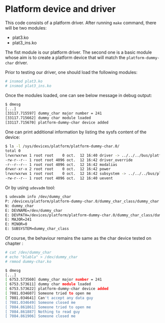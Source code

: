 # Platform device and driver

This code consists of a platform driver. 
After running `make` command, there will be two modules:

* plat3.ko
* plat3_ins.ko

The fist module is our platform driver. The second one is a basic module whose
aim is to create a platform device that will match the
`platform-dummy-char` driver.


Prior to testing our driver, one should load the following modules:

```bash
# insmod plat3.ko
# insmod plat3_ins.ko
```

Once the modules loaded, one can see below message in debug output:

```bash
$ dmesg
[...]
[33117.715597] dummy_char major number = 241
[33117.715662] dummy char module loaded
[33117.715670] platform-dummy-char device added
```

One can print additional information by listing the sysfs content of the device:

```bash
$ ls -l /sys/devices/platform/platform-dummy-char.0/
total 0
lrwxrwxrwx 1 root root    0 oct.  12 16:40 driver -> ../../../bus/platform/drivers/platform-dummy-char
-rw-r--r-- 1 root root 4096 oct.  12 16:42 driver_override
-r--r--r-- 1 root root 4096 oct.  12 16:42 modalias
drwxr-xr-x 2 root root    0 oct.  12 16:42 power
lrwxrwxrwx 1 root root    0 oct.  12 16:42 subsystem -> ../../../bus/platform
-rw-r--r-- 1 root root 4096 oct.  12 16:40 uevent
```

Or by using `udevadm` tool:

```bash
$ udevadm info /dev/dummy_char 
P: /devices/platform/platform-dummy-char.0/dummy_char_class/dummy_char
N: dummy_char
E: DEVNAME=/dev/dummy_char
E: DEVPATH=/devices/platform/platform-dummy-char.0/dummy_char_class/dummy_char
E: MAJOR=241
E: MINOR=0
E: SUBSYSTEM=dummy_char_class
```

Of course, the behaviour remains the same as the char device tested on chapter :

```bash
# cat /dev/dummy_char 
# echo "blabla" > /dev/dummy_char 
# rmmod dummy-char.ko 

$ dmesg
[...]
[ 6753.573560] dummy_char major number = 241
[ 6753.573611] dummy char module loaded
[ 6753.573622] platform-dummy-char device added
[ 7081.034607] Someone tried to open me
[ 7081.034641] Can't accept any data guy
[ 7081.034649] Someone closed me
[ 7084.861861] Someone tried to open me
[ 7084.861887] Nothing to read guy
[ 7084.861906] Someone closed me
```
